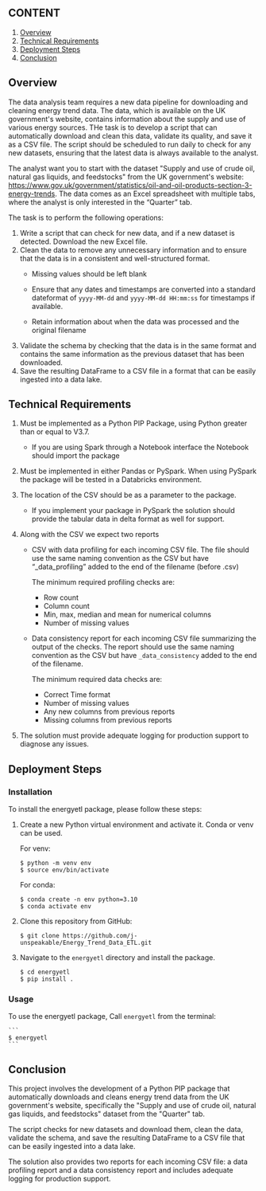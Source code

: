 ## CONTENT
1. [ Overview ](#over)
2. [ Technical Requirements ](#Tech)
3. [ Deployment Steps ](#dep)
4. [ Conclusion ](#con)

<a name="over"></a>
## Overview
The data analysis team requires a new data pipeline for downloading and cleaning energy trend data. The data, which is available on the UK government's website, contains information about the supply and use of various energy sources. THe task is to develop a script that can automatically download and clean this data, validate its quality, and save it as a CSV file. The script should be scheduled to run daily to check for any new datasets, ensuring that the latest data is always available to the analyst. 

The analyst want you to start with the dataset "Supply and use of crude oil, natural gas liquids, and feedstocks" from the UK government's website: https://www.gov.uk/government/statistics/oil-and-oil-products-section-3-energy-trends. The data comes as an Excel spreadsheet with multiple tabs, where the analyst is only interested in the “Quarter” tab. 

The task is to perform the following operations:
1. Write a script that can check for new data, and if a new dataset is detected. Download the new 
Excel file.
2. Clean the data to remove any unnecessary information and to ensure that the data is in a 
consistent and well-structured format.
    - Missing values should be left blank

    - Ensure that any dates and timestamps are converted into a standard dateformat of `yyyy-MM-dd` and `yyyy-MM-dd HH:mm:ss` for timestamps if available.

    - Retain information about when the data was processed and the original filename
3. Validate the schema by checking that the data is in the same format and contains the same 
information as the previous dataset that has been downloaded.
4. Save the resulting DataFrame to a CSV file in a format that can be easily ingested into a data 
lake.

<a name="over"></a>
## Technical Requirements
1. Must be implemented as a Python PIP Package, using Python greater than or equal to V3.7.
    - If you are using Spark through a Notebook interface the Notebook should import the package
2. Must be implemented in either Pandas or PySpark. When using PySpark the package will be tested in a Databricks environment. 
3. The location of the CSV should be as a parameter to the package. 
    - If you implement your package in PySpark the solution should provide the tabular data in delta format as well for support.
4. Along with the CSV we expect two reports
    - CSV with data profiling for each incoming CSV file. The file should use the same naming convention as the CSV but have “_data_profiling” added to the end of the filename (before .csv)

        The minimum required profiling checks are:

        - Row count
        - Column count 
        - Min, max, median and mean for numerical columns 
        - Number of missing values

    - Data consistency report for each incoming CSV file summarizing the output of the checks. The report should use the same naming convention as the CSV but have `_data_consistency` added to the end of the filename.

        The minimum required data checks are:

        - Correct Time format
        - Number of missing values 
        - Any new columns from previous reports
        - Missing columns from previous reports

5. The solution must provide adequate logging for production support to diagnose any issues.

<a name="dep"></a>
## Deployment Steps
### Installation
To install the energyetl package, please follow these steps:
    
1. Create a new Python virtual environment and activate it. Conda or venv can be used.
    
    For venv:
    ```
    $ python -m venv env
    $ source env/bin/activate
    ```

    For conda:
     ```
    $ conda create -n env python=3.10 
    $ conda activate env
    ```

2. Clone this repository from GitHub:

    ```
    $ git clone https://github.com/j-unspeakable/Energy_Trend_Data_ETL.git
    ```

3. Navigate to the `energyetl` directory and install the package.
    ```
    $ cd energyetl
    $ pip install .
    ```

### Usage
To use the energyetl package, Call `energyetl` from the terminal:

    ```
    $ energyetl
    ```

<a name="con"></a>
## Conclusion
This project involves the development of a Python PIP package that automatically downloads and cleans energy trend data from the UK government's website, specifically the "Supply and use of crude oil, natural gas liquids, and feedstocks" dataset from the "Quarter" tab. 

The script checks for new datasets and download them, clean the data, validate the schema, and save the resulting DataFrame to a CSV file that can be easily ingested into a data lake. 

The solution also provides two reports for each incoming CSV file: a data profiling report and a data consistency report and includes adequate logging for production support.